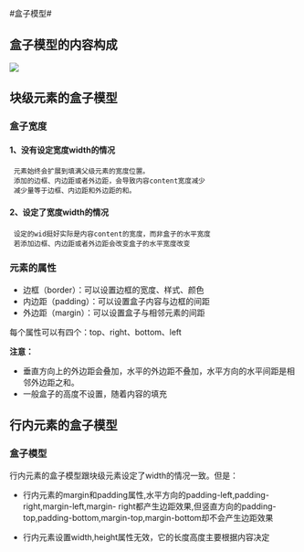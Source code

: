 #盒子模型#
## 盒子模型的内容构成 ##
 ![](http://i.imgur.com/lcWXbjf.png)


## 块级元素的盒子模型 ##


### **盒子宽度** ###


#### 1、没有设定宽度width的情况 ####
		

	 元素始终会扩展到填满父级元素的宽度位置。
	 添加的边框、内边距或者外边距，会导致内容content宽度减少
	 减少量等于边框、内边距和外边距的和。

#### 2、设定了宽度width的情况 ####

	 设定的wid挺好实际是内容content的宽度，而非盒子的水平宽度
	 若添加边框、内边距或者外边距会改变盒子的水平宽度改变

### 元素的属性 ###
- 边框（border）：可以设置边框的宽度、样式、颜色
- 内边距（padding）：可以设置盒子内容与边框的间距
- 外边距（margin）：可以设置盒子与相邻元素的间距

每个属性可以有四个：top、right、bottom、left

**注意：**


- 垂直方向上的外边距会叠加，水平的外边距不叠加，水平方向的水平间距是相邻外边距之和。
- 一般盒子的高度不设置，随着内容的填充

##  行内元素的盒子模型  ##

### 盒子模型 ###

行内元素的盒子模型跟块级元素设定了width的情况一致。但是：


- 行内元素的margin和padding属性,水平方向的padding-left,padding-right,margin-left,margin- right都产生边距效果,但竖直方向的padding-top,padding-bottom,margin-top,margin-bottom却不会产生边距效果

- 行内元素设置width,height属性无效，它的长度高度主要根据内容决定
    
 
